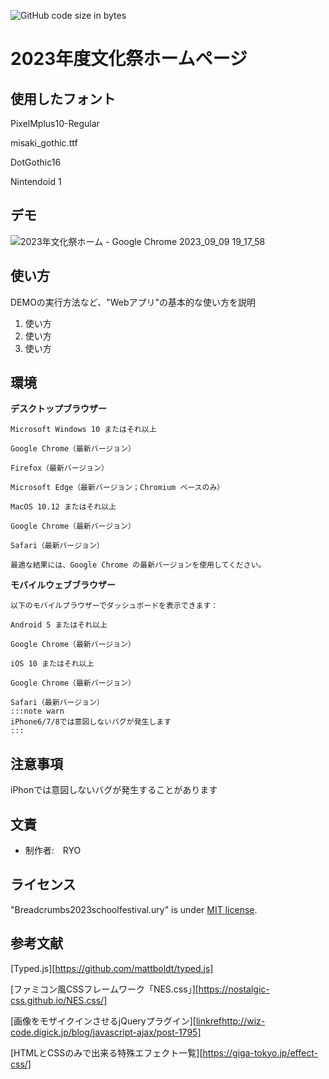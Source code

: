 ![GitHub code size in bytes](https://img.shields.io/github/languages/code-size/rakkochchch/2023schoolfestival.ury)

# 2023年度文化祭ホームページ

## 使用したフォント

PixelMplus10-Regular

misaki_gothic.ttf

DotGothic16

Nintendoid 1

## デモ
![2023年文化祭ホーム - Google Chrome 2023_09_09 19_17_58](https://github.com/Rakkochchch/2023schoolfestival.ury/assets/124496617/003657ae-e38a-46ab-abe2-3b890fad1789)

## 使い方

DEMOの実行方法など、"Webアプリ"の基本的な使い方を説明

1. 使い方
2. 使い方
3. 使い方


## 環境

**デスクトップブラウザー**
```
Microsoft Windows 10 またはそれ以上 

Google Chrome（最新バージョン）

Firefox（最新バージョン）

Microsoft Edge（最新バージョン；Chromium ベースのみ）

MacOS 10.12 またはそれ以上

Google Chrome（最新バージョン）

Safari（最新バージョン）

最適な結果には、Google Chrome の最新バージョンを使用してください。
```
**モバイルウェブブラウザー**
```
以下のモバイルブラウザーでダッシュボードを表示できます：

Android 5 またはそれ以上

Google Chrome（最新バージョン）

iOS 10 またはそれ以上 

Google Chrome（最新バージョン）

Safari（最新バージョン）
:::note warn
iPhone6/7/8では意図しないバグが発生します
:::
```




## 注意事項
iPhonでは意図しないバグが発生することがあります



## 文責

* 制作者:　RYO


## ライセンス

"Breadcrumbs2023schoolfestival.ury" is under [MIT license](https://en.wikipedia.org/wiki/MIT_License).


## 参考文献
[Typed.js][https://github.com/mattboldt/typed.js]

[ファミコン風CSSフレームワーク「NES.css」][https://nostalgic-css.github.io/NES.css/]

[画像をモザイクインさせるjQueryプラグイン][[linkref](http://wiz-code.digick.jp/blog/javascript-ajax/post-1795)http://wiz-code.digick.jp/blog/javascript-ajax/post-1795]

[HTMLとCSSのみで出来る特殊エフェクト一覧][https://giga-tokyo.jp/effect-css/]
